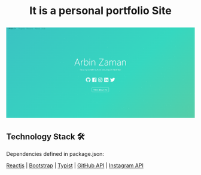 <br />
<p align="center">
  <h1 align="center"Arbin Zaman Portfolio 2022 ✨</h1>

  <p align="center">
    It is a personal portfolio Site 
    
    
</p>

[![Site preview](/public/social-image.png)](http://arbinzaman.xyz/)

## Technology Stack 🛠️

Dependencies defined in package.json:

[Reactjs](https://reactjs.org/)
| [Bootstrap](https://getbootstrap.com/)
| [Typist](https://github.com/jstejada/react-typist)
| [GitHub API](https://developer.github.com/v3/repos/)
| [Instagram API](https://www.instagram.com/developer/embedding/)
